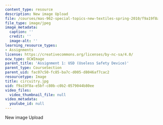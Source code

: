 ```yaml
---
content_type: resource
description: New image Upload
file: /courses/mas-962-special-topics-new-textiles-spring-2010/f9a19f8ae5bfc80bc0b20579044b80ee_circuitry.jpg
file_type: image/jpeg
image_metadata:
  caption: ''
  credit: ''
  image-alt: ''
learning_resource_types:
- Assignments
license: https://creativecommons.org/licenses/by-nc-sa/4.0/
ocw_type: OCWImage
parent_title: 'Assignment 1: USD (Useless Safety Device)'
parent_type: CourseSection
parent_uid: fac07c50-fc85-ba7c-d005-d8046af7cac2
resourcetype: Image
title: circuitry.jpg
uid: f9a19f8a-e5bf-c80b-c0b2-0579044b80ee
video_files:
  video_thumbnail_file: null
video_metadata:
  youtube_id: null
---
```

New image Upload